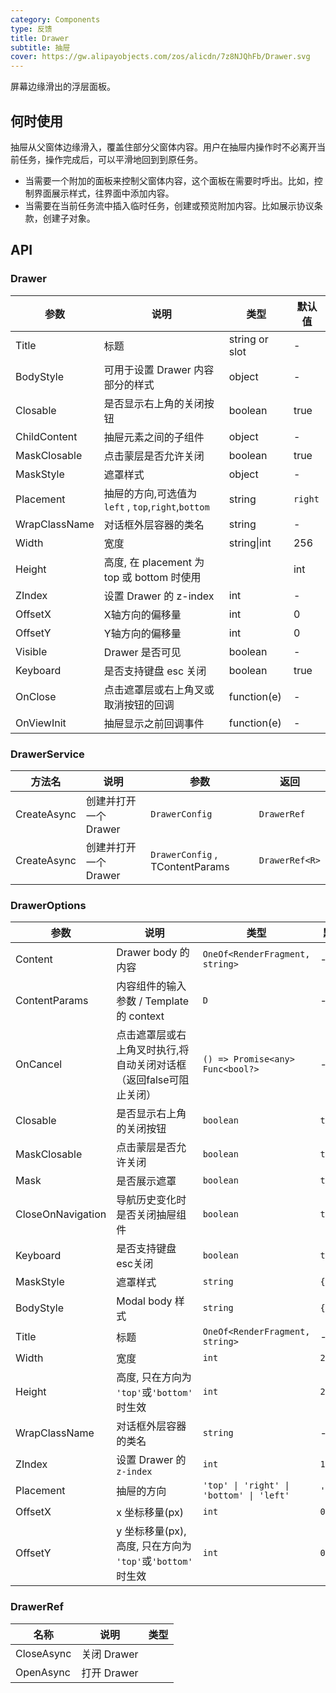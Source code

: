 ```yaml
---
category: Components
type: 反馈
title: Drawer
subtitle: 抽屉
cover: https://gw.alipayobjects.com/zos/alicdn/7z8NJQhFb/Drawer.svg
---
```


屏幕边缘滑出的浮层面板。

## 何时使用

抽屉从父窗体边缘滑入，覆盖住部分父窗体内容。用户在抽屉内操作时不必离开当前任务，操作完成后，可以平滑地回到到原任务。

- 当需要一个附加的面板来控制父窗体内容，这个面板在需要时呼出。比如，控制界面展示样式，往界面中添加内容。
- 当需要在当前任务流中插入临时任务，创建或预览附加内容。比如展示协议条款，创建子对象。

## API

### Drawer

| 参数             | 说明                                         | 类型          | 默认值    |
| ---------------- | -------------------------------------------- | ------------- | --------- |
| Title            | 标题         | string or slot | -         |
| BodyStyle |可用于设置 Drawer 内容部分的样式                               | object        | -         |
| Closable            |是否显示右上角的关闭按钮           | boolean | true         |
| ChildContent |抽屉元素之间的子组件                                | object        | -         |
| MaskClosable              |点击蒙层是否允许关闭         | boolean        | true        |
| MaskStyle | 遮罩样式                               | object        | -         |
| Placement | 抽屉的方向,可选值为 `left` , `top`,`right`,`bottom`        | string  | `right`         |
| WrapClassName | 对话框外层容器的类名                               | string        | -         |
| Width | 宽度                               | string\|int        | 256         |
| Height | 高度, 在 placement 为 top 或 bottom 时使用                               | |int        | 256        |
| ZIndex | 设置 Drawer 的 z-index                               | int        | -         |
| OffsetX | X轴方向的偏移量                                | int        | 0         |
| OffsetY | Y轴方向的偏移量                               | int        | 0         |
| Visible | Drawer 是否可见                               | boolean        | -         |
| Keyboard | 是否支持键盘 esc 关闭                               | boolean        | true         |
| OnClose        | 点击遮罩层或右上角叉或取消按钮的回调                                   | function(e)     | -         |
| OnViewInit             | 抽屉显示之前回调事件 | function(e)        | - |

### DrawerService

| 方法名 | 说明                  | 参数                       | 返回             |
| ------ | --------------------- | -------------------------- | ---------------- |
| CreateAsync | 创建并打开一个 Drawer | `DrawerConfig`  | `DrawerRef` |
| CreateAsync | 创建并打开一个 Drawer | `DrawerConfig` , TContentParams  | `DrawerRef<R>` |

### DrawerOptions

| 参数                | 说明                                                                                                                 | 类型                                                                | 默认值    |
| ------------------- | -------------------------------------------------------------------------------------------------------------------- | ------------------------------------------------------------------- | --------- |
| Content           | Drawer body 的内容                                                                                                   | `OneOf<RenderFragment, string>`       | -         |
| ContentParams     | 内容组件的输入参数 / Template的 context                                                                              | `D`                                                                 | -         |
| OnCancel          | 点击遮罩层或右上角叉时执行,将自动关闭对话框（返回false可阻止关闭） | `() => Promise<any>`                              `Func<bool?>`                                                        | -         |
| Closable          | 是否显示右上角的关闭按钮                                                                                             | `boolean`                                                           | `true`    |
| MaskClosable      | 点击蒙层是否允许关闭                                                                                                 | `boolean`                                                           | `true`    |
| Mask              | 是否展示遮罩                                                                                                         | `boolean`                                                           | `true`    |
| CloseOnNavigation | 导航历史变化时是否关闭抽屉组件                                                                                       | `boolean`                                                           | `true`    |
| Keyboard          | 是否支持键盘esc关闭                                                                                                  | `boolean`                                                           | `true`    |
| MaskStyle         | 遮罩样式                                                                                                             | `string`                                                            | `{}`      |
| BodyStyle         | Modal body 样式                                                                                                      | `string`                                                            | `{}`      |
| Title             | 标题                                                                                                                 | `OneOf<RenderFragment, string>`                                       | -         |
| Width             | 宽度                                                                                                                 | `int`                                                  | `256`     |
| Height            | 高度, 只在方向为 `'top'`或`'bottom'` 时生效                                                                          | `int`                                                  | `256`     |
| WrapClassName     | 对话框外层容器的类名                                                                                                 | `string`                                                            | -         |
| ZIndex            | 设置 Drawer 的 `z-index`                                                                                             | `int`                                                            | `1000`    |
| Placement         | 抽屉的方向                                                                                                           | `'top' \| 'right' \| 'bottom' \| 'left'`                            | `'right'` |
| OffsetX           | x 坐标移量(px)                                                                                                       | `int`                                                            | `0`       |
| OffsetY           | y 坐标移量(px), 高度, 只在方向为 `'top'`或`'bottom'` 时生效                                                          | `int`                                                            | `0`       |

### DrawerRef

| 名称  | 说明        | 类型                   |
| ----- | ----------- | ---------------------- | 
| CloseAsync | 关闭 Drawer |  |
| OpenAsync  | 打开 Drawer |           | 
